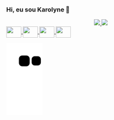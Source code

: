 ### Hi, eu sou Karolyne 👋


<div align="center">
  <a href="https://github.com/rafaballerini">
  <img height="180em" src="https://github-readme-stats.vercel.app/api?username=karolyneMachado&show_icons=true&theme=dracula&include_all_commits=true&count_private=true"/>
  <img height="180em" src="https://github-readme-stats.vercel.app/api/top-langs/?username=karolyneMachado&layout=compact&langs_count=7&theme=dracula"/>

</div>
  
  <img align="center" height="30" width="40" src="https://cdn.jsdelivr.net/gh/devicons/devicon/icons/azure/azure-original.svg">
   <img align="center" height="30" width="40" src="https://cdn.jsdelivr.net/gh/devicons/devicon/icons/css3/css3-original-wordmark.svg">
   <img align="center" height="30" width="40" src="https://cdn.jsdelivr.net/gh/devicons/devicon/icons/html5/html5-original-wordmark.svg">
   <img align="center" height="30" width="40" src="https://cdn.jsdelivr.net/gh/devicons/devicon/icons/jira/jira-original-wordmark.svg">

 
          
  
</div>


  ![Snake animation](https://github.com/rafaballerini/rafaballerini/blob/output/github-contribution-grid-snake.svg)
 
</div>
